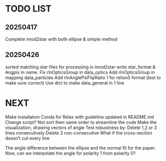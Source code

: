# TODO LIST

## 20250417
Complete imod2star with both ellipse & simple method

## 20250426 
sorted matching star files for processing in imod2star
write star_format & Angpix in name.
Fix rlnOpticsGroup in data_optics
Add rlnOpticsGroup in mapping data_particles
Add rlnAnglePsiFlipRatio 1 for relion5 format (test to make sure correct)
Use dict to make data_general in 1 line


# NEXT
Make installation Conda for Relax with guideline updated in README.md
Change script? Not sort then same order to streamline the code
Make the visualization, drawing vectors of angle
Test robustness by:
Delete 1,2 or 3 lines consecutively
Delete 2 non-consecutive
What if the cross-section doesn’t cut every line

The angle difference between the ellipse and the normal fit for the paper.
Now, can we interpolate the angle for polarity 1 from polarity 0?
